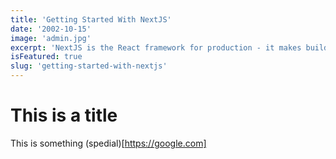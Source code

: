 ```yaml
---
title: 'Getting Started With NextJS'
date: '2002-10-15'
image: 'admin.jpg'
excerpt: 'NextJS is the React framework for production - it makes building fullstack React apps and sites a breeze.'
isFeatured: true
slug: 'getting-started-with-nextjs'
---
```


# This is a title

This is something (spedial)[https://google.com]
